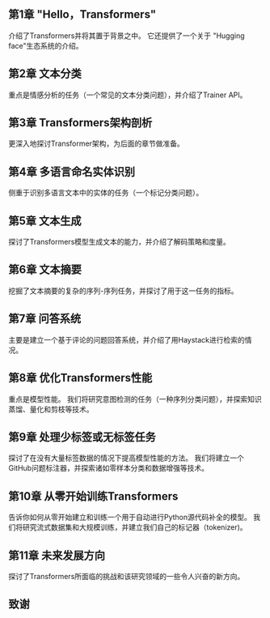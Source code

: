 



## 第1章 "Hello，Transformers"

介绍了Transformers并将其置于背景之中。 它还提供了一个关于 "Hugging face"生态系统的介绍。 

##  第2章 文本分类

重点是情感分析的任务（一个常见的文本分类问题），并介绍了Trainer API。 

##  第3章 Transformers架构剖析 

更深入地探讨Transformer架构，为后面的章节做准备。 

##  第4章 多语言命名实体识别

侧重于识别多语言文本中的实体的任务（一个标记分类问题）。 

## 第5章 文本生成 

探讨了Transformers模型生成文本的能力，并介绍了解码策略和度量。 

## 第6章 文本摘要

挖掘了文本摘要的复杂的序列-序列任务，并探讨了用于这一任务的指标。 

##  第7章  问答系统 

主要是建立一个基于评论的问题回答系统，并介绍了用Haystack进行检索的情况。 

## 第8章 优化Transformers性能

重点是模型性能。 我们将研究意图检测的任务（一种序列分类问题），并探索知识蒸馏、量化和剪枝等技术。

## 第9章 处理少标签或无标签任务 

探讨了在没有大量标签数据的情况下提高模型性能的方法。 我们将建立一个GitHub问题标注器，并探索诸如零样本分类和数据增强等技术。


## 第10章 从零开始训练Transformers

告诉你如何从零开始建立和训练一个用于自动进行Python源代码补全的模型。 我们将研究流式数据集和大规模训练，并建立我们自己的标记器（tokenizer)。 

## 第11章 未来发展方向

探讨了Transformers所面临的挑战和该研究领域的一些令人兴奋的新方向。

## 致谢
